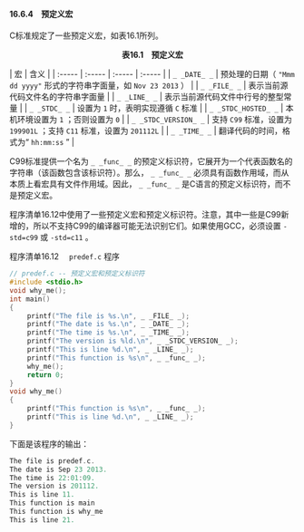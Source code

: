 #### 16.6.4　预定义宏

C标准规定了一些预定义宏，如表16.1所列。

<center class="my_markdown"><b class="my_markdown">表16.1　预定义宏</b></center>

| 宏 | 含义 |
| :-----  | :-----  | :-----  | :-----  |
| `_ _DATE_ _` | 预处理的日期（ `"Mmm dd yyyy"` 形式的字符串字面量，如 `Nov 23 2013` ） |
| `_ _FILE_ _` | 表示当前源代码文件名的字符串字面量 |
| `_ _LINE_ _` | 表示当前源代码文件中行号的整型常量 |
| `_ _STDC_ _` | 设置为 `1` 时，表明实现遵循 `C` 标准 |
| `_ _STDC_HOSTED_ _` | 本机环境设置为 `1` ；否则设置为 `0` |
| `_ _STDC_VERSION_ _` | 支持 `C99` 标准，设置为 `199901L` ；支持 `C11` 标准，设置为 `201112L` |
| `_ _TIME_ _` | 翻译代码的时间，格式为“ `hh:mm:ss` ” |

C99标准提供一个名为 `_ _func_ _` 的预定义标识符，它展开为一个代表函数名的字符串（该函数包含该标识符）。那么， `_ _func_ _` 必须具有函数作用域，而从本质上看宏具有文件作用域。因此， `_ _func_ _` 是C语言的预定义标识符，而不是预定义宏。

程序清单16.12中使用了一些预定义宏和预定义标识符。注意，其中一些是C99新增的，所以不支持C99的编译器可能无法识别它们。如果使用GCC，必须设置 `-std=c99` 或 `-std=c11` 。

程序清单16.12　 `predef.c` 程序

```c
// predef.c -- 预定义宏和预定义标识符
#include <stdio.h>
void why_me();
int main()
{
　　 printf("The file is %s.\n", _ _FILE_ _);
　　 printf("The date is %s.\n", _ _DATE_ _);
　　 printf("The time is %s.\n", _ _TIME_ _);
　　 printf("The version is %ld.\n", _ _STDC_VERSION_ _);
　　 printf("This is line %d.\n", _ _LINE_ _);
　　 printf("This function is %s\n", _ _func_ _);
　　 why_me();
　　 return 0;
}
void why_me()
{
　　 printf("This function is %s\n", _ _func_ _);
　　 printf("This is line %d.\n", _ _LINE_ _);
}
```

下面是该程序的输出：

```c
The file is predef.c.
The date is Sep 23 2013.
The time is 22:01:09.
The version is 201112.
This is line 11.
This function is main
This function is why_me
This is line 21.
```

